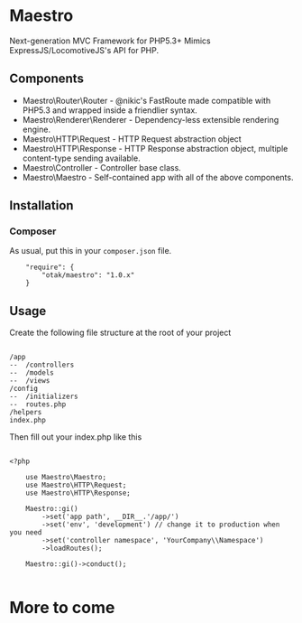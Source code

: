 Maestro
=======

Next-generation MVC Framework for PHP5.3+
Mimics ExpressJS/LocomotiveJS's API for PHP.

## Components

- Maestro\Router\Router - @nikic's FastRoute made compatible with PHP5.3 and wrapped inside a friendlier syntax.
- Maestro\Renderer\Renderer - Dependency-less extensible rendering engine.
- Maestro\HTTP\Request - HTTP Request abstraction object
- Maestro\HTTP\Response - HTTP Response abstraction object, multiple content-type sending available.
- Maestro\Controller - Controller base class.
- Maestro\Maestro - Self-contained app with all of the above components.

## Installation

### Composer

As usual, put this in your `composer.json` file.

```
	"require": {
        "otak/maestro": "1.0.x"
    }

```

## Usage

Create the following file structure at the root of your project

```

/app
--	/controllers
--	/models
--	/views
/config
--	/initializers
--	routes.php
/helpers
index.php

```

Then fill out your index.php like this

```

<?php

    use Maestro\Maestro;
    use Maestro\HTTP\Request;
    use Maestro\HTTP\Response;

    Maestro::gi()
        ->set('app path', __DIR__.'/app/')
        ->set('env', 'development') // change it to production when you need
        ->set('controller namespace', 'YourCompany\\Namespace')
        ->loadRoutes();

    Maestro::gi()->conduct();


```

# More to come
